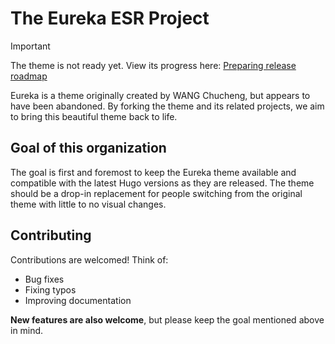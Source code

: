 # The Eureka ESR Project

> [!IMPORTANT]  
> The theme is not ready yet. View its progress here: [Preparing release roadmap](https://github.com/orgs/hugo-eureka-esr/projects/1)

Eureka is a theme originally created by WANG Chucheng, but appears to have been abandoned. By forking the theme and its related projects, we aim to bring this beautiful theme back to life.

## Goal of this organization

The goal is first and foremost to keep the Eureka theme available and compatible with the latest Hugo versions as they are released. The theme should be a drop-in replacement for people switching from the original theme with little to no visual changes.

## Contributing

Contributions are welcomed! Think of:

* Bug fixes
* Fixing typos
* Improving documentation

**New features are also welcome**, but please keep the goal mentioned above in mind.

